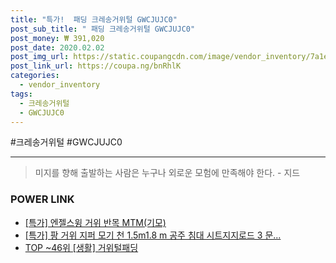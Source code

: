 ```yaml
--- 
title: "특가!  패딩 크레송거위털 GWCJUJC0" 
post_sub_title: " 패딩 크레송거위털 GWCJUJC0" 
post_money: ₩ 391,020 
post_date: 2020.02.02 
post_img_url: https://static.coupangcdn.com/image/vendor_inventory/7a1e/dc405a34597ed378255129210ec173d1c3c25e35fbb9faabf4a57e1110ed.jpg 
post_link_url: https://coupa.ng/bnRhlK 
categories: 
  - vendor_inventory 
tags: 
  - 크레송거위털 
  - GWCJUJC0 
--- 
```

  #크레송거위털 #GWCJUJC0 
<hr> 

> 미지를 향해 출발하는 사람은 누구나 외로운 모험에 만족해야 한다. - 지드 


### POWER LINK

* <a href="https://blog.naver.com/santokki14/221791801241" target="_blank">[특가] 엔젤스윙 거위 반목 MTM(기모)</a>
* <a href="https://blog.naver.com/sakai111/221787076227" target="_blank">[특가] 팡 거위 지퍼 모기 천 1.5m1.8 m 공주 침대 시트지지로드 3 문...</a>
* <a href="https://blog.naver.com/an0733/221793239228" target="_blank"> TOP ~46위 [생활] 거위털패딩</a>
